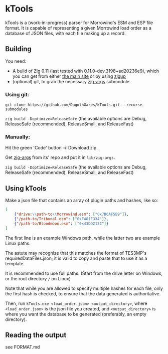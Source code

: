 # kTools
kTools is a (work-in-progress) parser for Morrowind's ESM and ESP file format. It is capable of representing a given Morrowind load order as a database of JSON files, with each file making up a record.

## Building
You need:
- A build of Zig 0.11 (last tested with 0.11.0-dev.3198+ad20236e9), which you can get from either [the main site](https://ziglang.org/download/) or by using [zigup](https://github.com/marler8997/zigup)
- (optional) git, to grab the necessary [zig-args](https://github.com/MasterQ32/zig-args) submodule

### Using git:

``git clone https://github.com/DagothGares/kTools.git --recurse-submodules``

``zig build -Doptimize=ReleaseSafe`` (the available options are Debug, ReleaseSafe (recommended), ReleaseSmall, and ReleaseFast)

### Manually:
Hit the green 'Code' button -> Download zip.

Get [zig-args](https://github.com/MasterQ32/zig-args) from its' repo and put it in ``lib/zig-args``.

``zig build -Doptimize=ReleaseSafe`` (the available options are Debug, ReleaseSafe (recommended), ReleaseSmall, and ReleaseFast)

## Using kTools

Make a json file that contains an array of plugin paths and hashes, like so:
```json
[
    {"drive:\\path-to\\Morrowind.esm": ["0x7B6AF5B9"]},
    {"/path-to/Tribunal.esm": ["0xF481F334"]},
    {"/path-to/Bloodmoon.esm": ["0x43DD2132"]}
]
```
The first line is an example Windows path, while the latter two are example Linux paths.

The astute may recognize that this matches the format of TES3MP's requiredDataFiles.json; it is valid to copy and paste that to use it as a template.

It is recommended to use full paths. (Start from the drive letter on Windows, or the root directory ``/`` on Linux)

Note that while you are allowed to specify multiple hashes for each file, only the first hash is checked, to ensure that the data generated is authoritative.

Then, run ``kTools.exe <load_order.json> <output_directory>``, where ``<load_order.json>`` is the json file you created, and ``<output_directory>`` is where you want the database to be generated (preferably, an empty directory).

## Reading the output
see FORMAT.md
